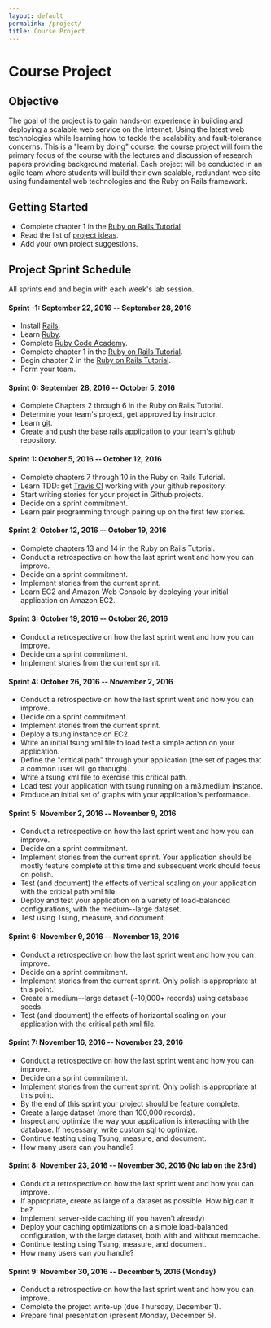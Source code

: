 ```yaml
---
layout: default
permalink: /project/
title: Course Project
---
```


# Course Project

## Objective

The goal of the project is to gain hands-on experience in building and
deploying a scalable web service on the Internet. Using the latest web
technologies while learning how to tackle the scalability and fault-tolerance
concerns. This is a "learn by doing" course: the course project will form the
primary focus of the course with the lectures and discussion of research papers
providing background material. Each project will be conducted in an agile team
where students will build their own scalable, redundant web site using
fundamental web technologies and the Ruby on Rails framework.


## Getting Started

* Complete chapter 1 in the
  [Ruby on Rails Tutorial](https://www.railstutorial.org/book/beginning)
* Read the list of [project ideas](/project_ideas/).
* Add your own project suggestions.

## Project Sprint Schedule

All sprints end and begin with each week's lab session.

#### Sprint -1: September 22, 2016 -- September 28, 2016
* Install [Rails](http://rubyonrails.org/).
* Learn [Ruby](https://www.ruby-lang.org/en/).
* Complete [Ruby Code Academy](https://www.codecademy.com/tracks/ruby).
* Complete chapter 1 in the
  [Ruby on Rails Tutorial](https://www.railstutorial.org/book/beginning).
* Begin chapter 2 in the
  [Ruby on Rails Tutorial](https://www.railstutorial.org/book/toy_app).
* Form your team.

#### Sprint 0: September 28, 2016 -- October 5, 2016
* Complete Chapters 2 through 6 in the Ruby on Rails Tutorial.
* Determine your team's project, get approved by instructor.
* Learn [git](http://rogerdudler.github.io/git-guide/).
* Create and push the base rails application to your team's github repository.

#### Sprint 1: October 5, 2016 -- October 12, 2016
* Complete chapters 7 through 10 in the Ruby on Rails Tutorial.
* Learn TDD: get [Travis CI](http://docs.travis-ci.com) working with your
  github repository.
* Start writing stories for your project in Github projects.
* Decide on a sprint commitment.
* Learn pair programming through pairing up on the first few stories.

#### Sprint 2: October 12, 2016 -- October 19, 2016
* Complete chapters 13 and 14 in the Ruby on Rails Tutorial.
* Conduct a retrospective on how the last sprint went and how you can improve.
* Decide on a sprint commitment.
* Implement stories from the current sprint.
* Learn EC2 and Amazon Web Console by deploying your initial application on
  Amazon EC2.

#### Sprint 3: October 19, 2016 -- October 26, 2016
* Conduct a retrospective on how the last sprint went and how you can improve.
* Decide on a sprint commitment.
* Implement stories from the current sprint.

#### Sprint 4: October 26, 2016 -- November 2, 2016
* Conduct a retrospective on how the last sprint went and how you can improve.
* Decide on a sprint commitment.
* Implement stories from the current sprint.
* Deploy a tsung instance on EC2.
* Write an initial tsung xml file to load test a simple action on your
  application.
* Define the "critical path" through your application (the set of pages that a
  common user will go through).
* Write a tsung xml file to exercise this critical path.
* Load test your application with tsung running on a m3.medium instance.
* Produce an initial set of graphs with your application's performance.

#### Sprint 5: November 2, 2016 -- November 9, 2016
* Conduct a retrospective on how the last sprint went and how you can improve.
* Decide on a sprint commitment.
* Implement stories from the current sprint. Your application should be mostly
  feature complete at this time and subsequent work should focus on polish.
* Test (and document) the effects of vertical scaling on your application with
  the critical path xml file.
* Deploy and test your application on a variety of load-balanced
  configurations, with the medium--large dataset.
* Test using Tsung, measure, and document.

#### Sprint 6: November 9, 2016 -- November 16, 2016
* Conduct a retrospective on how the last sprint went and how you can improve.
* Decide on a sprint commitment.
* Implement stories from the current sprint. Only polish is appropriate at this
  point.
* Create a medium--large dataset (~10,000+ records) using database seeds.
* Test (and document) the effects of horizontal scaling on your application
  with the critical path xml file.

#### Sprint 7: November 16, 2016 -- November 23, 2016
* Conduct a retrospective on how the last sprint went and how you can improve.
* Decide on a sprint commitment.
* Implement stories from the current sprint. Only polish is appropriate at this
  point.
* By the end of this sprint your project should be feature complete.
* Create a large dataset (more than 100,000 records).
* Inspect and optimize the way your application is interacting with the
  database. If necessary, write custom sql to optimize.
* Continue testing using Tsung, measure, and document.
* How many users can you handle?

#### Sprint 8: November 23, 2016 -- November 30, 2016 (No lab on the 23rd)
* Conduct a retrospective on how the last sprint went and how you can improve.
* If appropriate, create as large of a dataset as possible. How big can it be?
* Implement server-side caching (if you haven't already)
* Deploy your caching optimizations on a simple load-balanced configuration,
  with the large dataset, both with and without memcache.
*  Continue testing using Tsung, measure, and document.
* How many users can you handle?

#### Sprint 9: November 30, 2016 -- December 5, 2016 (Monday)
* Conduct a retrospective on how the last sprint went and how you can improve.
* Complete the project write-up (due Thursday, December 1).
* Prepare final presentation (present Monday, December 5).
